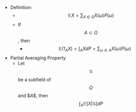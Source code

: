 - Definition:
	- $$\mathbb{E}X = \sum_{X\in\Omega}X(\omega)P(\omega)$$
	- If $$A\subset \Omega$$, then
		- $$\mathbb{E}(1_AX) = \int_AXdP=\sum_{\omega\in A} X(\omega)P(\omega)$$
- Partial Averaging Property
	- Let $$\mathcal{G}$$ be a subfield of $$\Omega$$ and $$A\$$, then $$\int_{A}\mathbb{E}[X\vert \mathcal{G}]dP$$